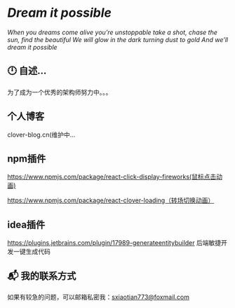 # *Dream it possible*

*When you dreams come alive you’re unstoppable take a shot, chase the sun, find the beautiful*
*We will glow in the dark turning dust to gold And we’ll dream it possible*

## 🕛 自述...

为了成为一个优秀的架构师努力中。。。

## 个人博客
clover-blog.cn(维护中...

## npm插件

https://www.npmjs.com/package/react-click-display-fireworks(鼠标点击动画)

https://www.npmjs.com/package/react-clover-loading（转场切换动画）

## idea插件

https://plugins.jetbrains.com/plugin/17989-generateentitybuilder 后端敏捷开发一键生成代码

## 📬 我的联系方式

如果有较急的问题，可以邮箱私密我：sxiaotian773@foxmail.com
